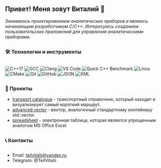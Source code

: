 ## Привет! Меня зовут Виталий 👋

*Занимаюсь проектированием аналитических приборов и являюсь начинающим разработчиком C/C++. Интересуюсь созданием пользовательских приложений для управления аналитическими приборами.*

##

### 🛠️ Технологии и инструменты

##

![C++17](https://img.shields.io/badge/C++17-3f48cc?style=flat&logo=cplusplus&logoColor=white)
![GCC](https://img.shields.io/badge/GCC-c3c3c3?style=flat&logo=gnu&logoColor=black)
![Clang](https://img.shields.io/badge/Clang-c3c3c3?style=flat&logo=LLVM&logoColor=black)
![VS Code](https://img.shields.io/badge/VS_Code-3f48cc?style=flat&logo=mingw&logoColor=white)
![Quick C++ Benchmark](https://img.shields.io/badge/Quick_C++_Benchmark-3fcca9)
![Linux](https://img.shields.io/badge/Linux-FCC624?style=flat&logo=linux&logoColor=black)
![CMake](https://img.shields.io/badge/CMake-8e72ff?style=flat&logo=cmake&logoColor=white)
![Git](https://img.shields.io/badge/Git-F05032?style=flat&logo=git&logoColor=white)
![GitHub](https://img.shields.io/badge/GitHub-181717?style=flat&logo=github&logoColor=white)
![JSON](https://img.shields.io/badge/JSON-000000?style=flat&logo=json&logoColor=white)
![XML](https://img.shields.io/badge/XML-000000?style=flat&logo=xml&logoColor=white)

##

### 📌 Проекты
- [transport catalogue](https://github.com/TeilVitalii/cpp-transport-catalogue.git) - транспортный справочник, который находит и визуализирует самый короткий маршрут.
- [advanced vector](https://github.com/TeilVitalii/cpp-advanced-vector.git) - вектор, аналогичный стандартному контейнеру std::vector.
- [spreadsheet](https://github.com/TeilVitalii/cpp-spreadsheet.git) - электронная таблица, которая является упрощенным аналогом MS Office Excel.

##

### 📞 Контакты

##

- Email: teilvitalii@yandex.ru
- Telegram: @TeilVitalii

##
